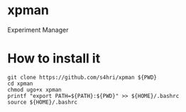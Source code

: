 # xpman
Experiment Manager


# How to install it

    git clone https://github.com/s4hri/xpman ${PWD}
    cd xpman
    chmod ugo+x xpman
    printf "export PATH=${PATH}:${PWD}" >> ${HOME}/.bashrc
    source ${HOME}/.bashrc
